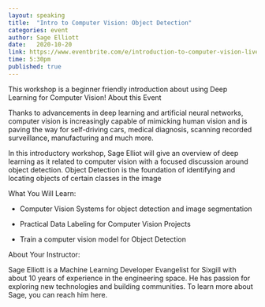 ```yaml
---
layout: speaking
title:  "Intro to Computer Vision: Object Detection"
categories: event
author: Sage Elliott
date:   2020-10-20
link: https://www.eventbrite.com/e/introduction-to-computer-vision-live-online-tickets-123023758373
time: 5:30pm
published: true
---
```


This workshop is a beginner friendly introduction about using Deep Learning for Computer Vision!
About this Event

Thanks to advancements in deep learning and artificial neural networks, computer vision is increasingly capable of mimicking human vision and is paving the way for self-driving cars, medical diagnosis, scanning recorded surveillance, manufacturing and much more.

In this introductory workshop, Sage Elliot will give an overview of deep learning as it related to computer vision with a focused discussion around object detection. Object Detection is the foundation of identifying and locating objects of certain classes in the image

What You Will Learn:

- Computer Vision Systems for object detection and image segmentation

- Practical Data Labeling for Computer Vision Projects

- Train a computer vision model for Object Detection

About Your Instructor:

Sage Elliott is a Machine Learning Developer Evangelist for Sixgill with about 10 years of experience in the engineering space. He has passion for exploring new technologies and building communities. To learn more about Sage, you can reach him here.